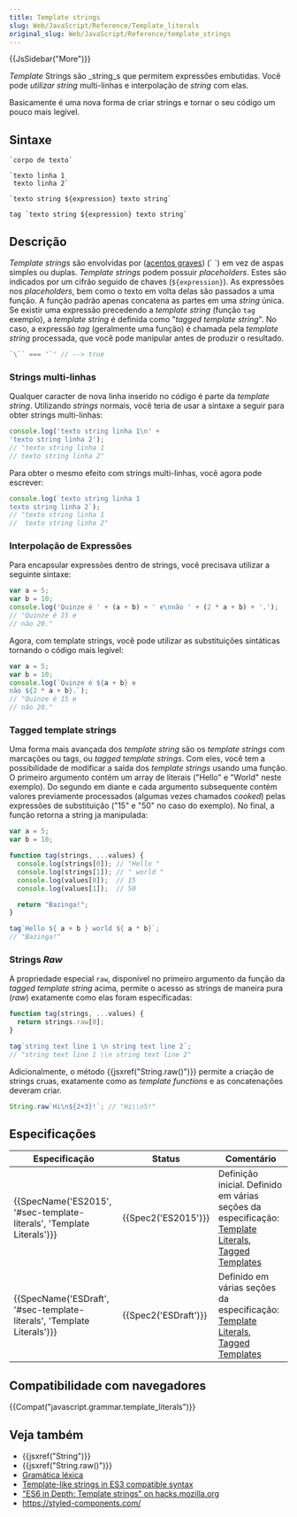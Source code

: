 ```yaml
---
title: Template strings
slug: Web/JavaScript/Reference/Template_literals
original_slug: Web/JavaScript/Reference/template_strings
---
```


{{JsSidebar("More")}}

_Template_ Strings são _string_s que permitem expressões embutidas. Você pode _utilizar string_ multi-linhas e interpolação de _string_ com elas.

Basicamente é uma nova forma de criar strings e tornar o seu código um pouco mais legível.

## Sintaxe

```js-nolint
`corpo de texto`

`texto linha 1
 texto linha 2`

`texto string ${expression} texto string`

tag `texto string ${expression} texto string`
```

## Descrição

_Template strings_ são envolvidas por ([acentos graves](https://pt.wikipedia.org/wiki/Acento_grave)) (\` \`) em vez de aspas simples ou duplas. _Template strings_ podem possuir _placeholders_. Estes são indicados por um cifrão seguido de chaves (`${expression}`). As expressões nos _placeholders_, bem como o texto em volta delas são passados a uma função. A função padrão apenas concatena as partes em uma _string_ única. Se existir uma expressão precedendo a _template string_ (função `tag` exemplo), a _template string_ é definida como "_tagged template string_". No caso, a expressão _tag_ (geralmente uma função) é chamada pela _template string_ processada, que você pode manipular antes de produzir o resultado.

```js
`\`` === '`' // --> true
```

### Strings multi-linhas

Qualquer caracter de nova linha inserido no código é parte da _template string_. Utilizando _strings_ normais, você teria de usar a síntaxe a seguir para obter strings multi-linhas:

```js
console.log('texto string linha 1\n' +
'texto string linha 2');
// "texto string linha 1
// texto string linha 2"
```

Para obter o mesmo efeito com strings multi-linhas, você agora pode escrever:

```js
console.log(`texto string linha 1
texto string linha 2`);
// "texto string linha 1
//  texto string linha 2"
```

### Interpolação de Expressões

Para encapsular expressões dentro de strings, você precisava utilizar a seguinte sintaxe:

```js
var a = 5;
var b = 10;
console.log('Quinze é ' + (a + b) + ' e\nnão ' + (2 * a + b) + '.');
// "Quinze é 15 e
// não 20."
```

Agora, com template strings, você pode utilizar as substituições sintáticas tornando o código mais legível:

```js
var a = 5;
var b = 10;
console.log(`Quinze é ${a + b} e
não ${2 * a + b}.`);
// "Quinze é 15 e
// não 20."
```

### Tagged template strings

Uma forma mais avançada dos _template string_ são os _template strings_ com marcações ou tags, ou _tagged template strings_. Com eles, você tem a possibilidade de modificar a saída dos _template strings_ usando uma função. O primeiro argumento contém um array de literais ("Hello" e "World" neste exemplo). Do segundo em diante e cada argumento subsequente contém valores previamente processados (algumas vezes chamados _cooked_) pelas expressões de substituição ("15" e "50" no caso do exemplo). No final, a função retorna a string ja manipulada:

```js
var a = 5;
var b = 10;

function tag(strings, ...values) {
  console.log(strings[0]); // "Hello "
  console.log(strings[1]); // " world "
  console.log(values[0]);  // 15
  console.log(values[1]);  // 50

  return "Bazinga!";
}

tag`Hello ${ a + b } world ${ a * b}`;
// "Bazinga!"
```

### Strings _Raw_

A propriedade especial `raw`, disponível no primeiro argumento da função da _tagged template string_ acima, permite o acesso as strings de maneira pura (_raw_) exatamente como elas foram especificadas:

```js
function tag(strings, ...values) {
  return strings.raw[0];
}

tag`string text line 1 \n string text line 2`;
// "string text line 1 \\n string text line 2"
```

Adicionalmente, o método {{jsxref("String.raw()")}} permite a criação de strings cruas, exatamente como as _template functions_ e as concatenações deveram criar.

```js
String.raw`Hi\n${2+3}!`; // "Hi\\n5!"
```

## Especificações

| Especificação                                                                                | Status                       | Comentário                                                                                                                                                                                                                                          |
| -------------------------------------------------------------------------------------------- | ---------------------------- | --------------------------------------------------------------------------------------------------------------------------------------------------------------------------------------------------------------------------------------------------- |
| {{SpecName('ES2015', '#sec-template-literals', 'Template Literals')}} | {{Spec2('ES2015')}}     | Definição inicial. Definido em várias seções da especificação: [Template Literals](http://www.ecma-international.org/ecma-262/6.0/#sec-template-literals), [Tagged Templates](http://www.ecma-international.org/ecma-262/6.0/#sec-tagged-templates) |
| {{SpecName('ESDraft', '#sec-template-literals', 'Template Literals')}} | {{Spec2('ESDraft')}} | Definido em várias seções da especificação: [Template Literals](https://tc39.github.io/ecma262/#sec-template-literals), [Tagged Templates](https://tc39.github.io/ecma262/#sec-tagged-templates)                                                    |

## Compatibilidade com navegadores

{{Compat("javascript.grammar.template_literals")}}

## Veja também

- {{jsxref("String")}}
- {{jsxref("String.raw()")}}
- [Gramática léxica](/pt-BR/docs/Web/JavaScript/Reference/Lexical_grammar)
- [Template-like strings in ES3 compatible syntax](https://gist.github.com/WebReflection/8f227532143e63649804)
- ["ES6 in Depth: Template strings" on hacks.mozilla.org](https://hacks.mozilla.org/2015/05/es6-in-depth-template-strings-2/)
- <https://styled-components.com/>
